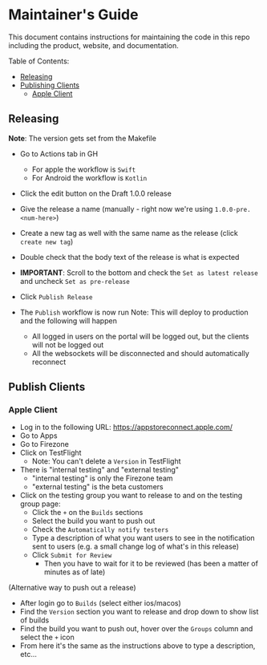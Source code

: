 # Maintainer's Guide

This document contains instructions for maintaining the code in this repo
including the product, website, and documentation.

Table of Contents:

- [Releasing](#releasing)
- [Publishing Clients](#publishing-clients)
  - [Apple Client](#apple-client)

## Releasing

**Note**: The version gets set from the Makefile

- Go to Actions tab in GH

  - For apple the workflow is `Swift`
  - For Android the workflow is `Kotlin`

- Click the edit button on the Draft 1.0.0 release
- Give the release a name (manually - right now we're using
  `1.0.0-pre.<num-here>`)
- Create a new tag as well with the same name as the release (click
  `create new tag`)
- Double check that the body text of the release is what is expected
- **IMPORTANT**: Scroll to the bottom and check the `Set as latest release` and
  uncheck `Set as pre-release`
- Click `Publish Release`
- The `Publish` workflow is now run Note: This will deploy to production and the
  following will happen
  - All logged in users on the portal will be logged out, but the clients will
    not be logged out
  - All the websockets will be disconnected and should automatically reconnect

## Publish Clients

### Apple Client

- Log in to the following URL: https://appstoreconnect.apple.com/
- Go to Apps
- Go to Firezone
- Click on TestFlight
  - Note: You can't delete a `Version` in TestFlight
- There is "internal testing" and "external testing"
  - "internal testing" is only the Firezone team
  - "external testing" is the beta customers
- Click on the testing group you want to release to and on the testing group
  page:
  - Click the `+` on the `Builds` sections
  - Select the build you want to push out
  - Check the `Automatically notify testers`
  - Type a description of what you want users to see in the notification sent to
    users (e.g. a small change log of what's in this release)
  - Click `Submit for Review`
    - Then you have to wait for it to be reviewed (has been a matter of minutes
      as of late)

(Alternative way to push out a release)

- After login go to `Builds` (select either ios/macos)
- Find the `Version` section you want to release and drop down to show list of
  builds
- Find the build you want to push out, hover over the `Groups` column and select
  the `+` icon
- From here it's the same as the instructions above to type a description,
  etc...
